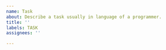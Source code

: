 ```yaml
---
name: Task
about: Describe a task usually in language of a programmer.
title: ''
labels: TASK
assignees: ''

---
```




